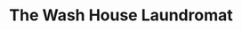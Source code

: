 ---
title: "The Wash House Laundromat"
url: /bowling-green/the-wash-house-laundromat/
shop: Wäscherei
---